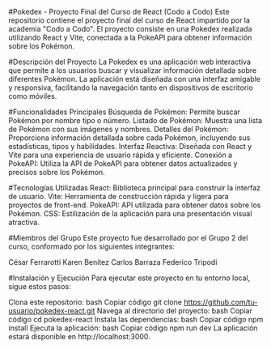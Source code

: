 #Pokedex - Proyecto Final del Curso de React (Codo a Codo)
Este repositorio contiene el proyecto final del curso de React impartido por la academia "Codo a Codo". El proyecto consiste en una Pokedex realizada utilizando React y Vite, conectada a la PokeAPI para obtener información sobre los Pokémon.

#Descripción del Proyecto
La Pokedex es una aplicación web interactiva que permite a los usuarios buscar y visualizar información detallada sobre diferentes Pokémon. La aplicación está diseñada con una interfaz amigable y responsiva, facilitando la navegación tanto en dispositivos de escritorio como móviles.

#Funcionalidades Principales
    Búsqueda de Pokémon: Permite buscar Pokémon por nombre tipo o número.
    Listado de Pokémon: Muestra una lista de Pokémon con sus imágenes y nombres.
    Detalles del Pokémon: Proporciona información detallada sobre cada Pokémon, incluyendo sus estadísticas, tipos y habilidades.
    Interfaz Reactiva: Diseñada con React y Vite para una experiencia de usuario rápida y eficiente.
    Conexión a PokeAPI: Utiliza la API de PokeAPI para obtener datos actualizados y precisos sobre los Pokémon.

#Tecnologías Utilizadas
React: Biblioteca principal para construir la interfaz de usuario.
Vite: Herramienta de construcción rápida y ligera para proyectos de front-end.
PokeAPI: API utilizada para obtener datos sobre los Pokémon.
CSS: Estilización de la aplicación para una presentación visual atractiva.

#Miembros del Grupo
Este proyecto fue desarrollado por el Grupo 2 del curso, conformado por los siguientes integrantes:

César Ferrarotti
Karen Benítez
Carlos Barraza
Federico Tripodi

#Instalación y Ejecución
Para ejecutar este proyecto en tu entorno local, sigue estos pasos:

Clona este repositorio:
bash
Copiar código
git clone https://github.com/tu-usuario/pokedex-react.git
Navega al directorio del proyecto:
bash
Copiar código
cd pokedex-react
Instala las dependencias:
bash
Copiar código
npm install
Ejecuta la aplicación:
bash
Copiar código
npm run dev
La aplicación estará disponible en http://localhost:3000.



